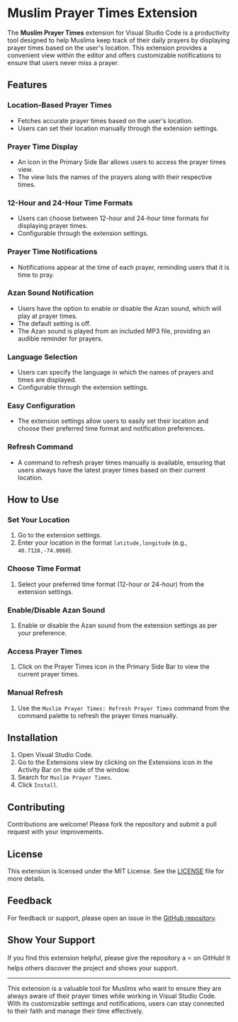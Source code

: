 # Muslim Prayer Times Extension


The **Muslim Prayer Times** extension for Visual Studio Code is a productivity tool designed to help Muslims keep track of their daily prayers by displaying prayer times based on the user's location. This extension provides a convenient view within the editor and offers customizable notifications to ensure that users never miss a prayer.

## Features

### Location-Based Prayer Times
- Fetches accurate prayer times based on the user's location.
- Users can set their location manually through the extension settings.

### Prayer Time Display
- An icon in the Primary Side Bar allows users to access the prayer times view.
- The view lists the names of the prayers along with their respective times.

### 12-Hour and 24-Hour Time Formats
- Users can choose between 12-hour and 24-hour time formats for displaying prayer times.
- Configurable through the extension settings.

### Prayer Time Notifications
- Notifications appear at the time of each prayer, reminding users that it is time to pray.

### Azan Sound Notification
- Users have the option to enable or disable the Azan sound, which will play at prayer times.
- The default setting is off.
- The Azan sound is played from an included MP3 file, providing an audible reminder for prayers.

### Language Selection
- Users can specify the language in which the names of prayers and times are displayed.
- Configurable through the extension settings.

### Easy Configuration
- The extension settings allow users to easily set their location and choose their preferred time format and notification preferences.

### Refresh Command
- A command to refresh prayer times manually is available, ensuring that users always have the latest prayer times based on their current location.

## How to Use

### Set Your Location
1. Go to the extension settings.
2. Enter your location in the format `latitude,longitude` (e.g., `40.7128,-74.0060`).

### Choose Time Format
1. Select your preferred time format (12-hour or 24-hour) from the extension settings.

### Enable/Disable Azan Sound
1. Enable or disable the Azan sound from the extension settings as per your preference.

### Access Prayer Times
1. Click on the Prayer Times icon in the Primary Side Bar to view the current prayer times.

### Manual Refresh
1. Use the `Muslim Prayer Times: Refresh Prayer Times` command from the command palette to refresh the prayer times manually.

## Installation

1. Open Visual Studio Code.
2. Go to the Extensions view by clicking on the Extensions icon in the Activity Bar on the side of the window.
3. Search for `Muslim Prayer Times`.
4. Click `Install`.

## Contributing

Contributions are welcome! Please fork the repository and submit a pull request with your improvements.

## License

This extension is licensed under the MIT License. See the [LICENSE](LICENSE) file for more details.

## Feedback

For feedback or support, please open an issue in the [GitHub repository](https://github.com/Jaber-Saed/muslim-prayer-times).

## Show Your Support

If you find this extension helpful, please give the repository a ⭐️ on GitHub! It helps others discover the project and shows your support.


---

This extension is a valuable tool for Muslims who want to ensure they are always aware of their prayer times while working in Visual Studio Code. With its customizable settings and notifications, users can stay connected to their faith and manage their time effectively.
